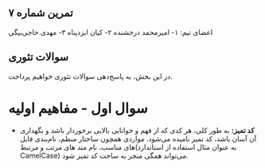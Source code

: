 ## تمرین شماره ۷

اعضای تیم:
۱- امیرمحمد درخشنده
۲- کیان ایزدپناه
۳- مهدی حاجی‌بیگی

## سوالات تئوری

در این بخش، به پاسخ‌دهی سوالات تئوری خواهیم پرداخت.

# سوال اول - مفاهیم اولیه

- **کد تمیز:** به طور کلی، هر کدی که از فهم و خوانایی بالایی برخوردار باشد و نگهداری آن آسان باشد، کد تمیز نامیده می‌شود. مواردی همچون ساختار منظم، نام‌بندی فایل های مناسب، نام متد های مرتب و مرتبط(به عنوان مثال استفاده از استاندارد CamelCase) می‌تواند همگی منجر به ساخت کد تمیز شود.
